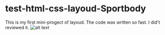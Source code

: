 # test-html-css-layoud-Sportbody

This is my first mini-progect of layoud. The code was written so fast. I did't reviewed it.
![alt text](https://github.com/khovansky007/test-html-css-layoud-Sportbody/blob/main/%D0%90%D0%BD%D0%BD%D0%BE%D1%82%D0%B0%D1%86%D0%B8%D1%8F%202024-05-19%20025651.png?raw=true)
